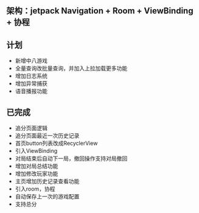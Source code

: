 ## 架构：jetpack Navigation + Room + ViewBinding + 协程

## 计划

- 新增中八游戏
- 全量查询改批量查询，并加入上拉加载更多功能
- 增加日志系统
- 增加异常捕获
- 语音播报功能

## 已完成

- 追分页面逻辑
- 追分页面最近一次历史记录
- 首页button列表改成RecyclerView
- 引入ViewBinding
- 对局结束后自动下一局，撤回操作支持对局撤回
- 增加对局总结功能
- 增加修改玩家功能
- 主页增加历史记录查看功能
- 引入room，协程
- 自动保存上一次的游戏配置
- 支持总分
